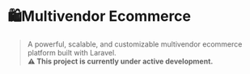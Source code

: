 # 🛍️Multivendor Ecommerce

> A powerful, scalable, and customizable multivendor ecommerce platform built with Laravel.  
> **⚠️ This project is currently under active development.**
